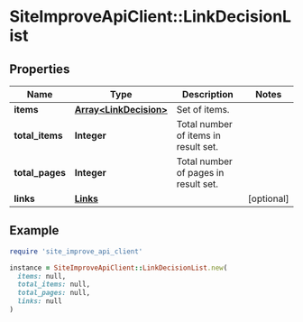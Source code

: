# SiteImproveApiClient::LinkDecisionList

## Properties

| Name | Type | Description | Notes |
| ---- | ---- | ----------- | ----- |
| **items** | [**Array&lt;LinkDecision&gt;**](LinkDecision.md) | Set of items. |  |
| **total_items** | **Integer** | Total number of items in result set. |  |
| **total_pages** | **Integer** | Total number of pages in result set. |  |
| **links** | [**Links**](Links.md) |  | [optional] |

## Example

```ruby
require 'site_improve_api_client'

instance = SiteImproveApiClient::LinkDecisionList.new(
  items: null,
  total_items: null,
  total_pages: null,
  links: null
)
```

